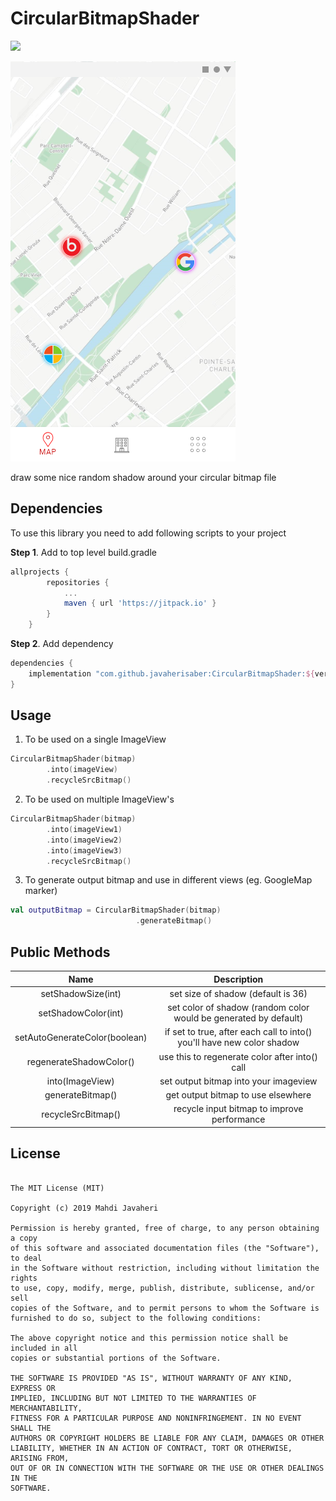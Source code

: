 # CircularBitmapShader
[![](https://jitpack.io/v/javaherisaber/CircularBitmapShader.svg)](https://jitpack.io/#javaherisaber/CircularBitmapShader)

![Hero Image](https://github.com/javaherisaber/CircularBitmapShader/blob/master/images/hero.png)

draw some nice random shadow around your circular bitmap file

## Dependencies

To use this library you need to add following scripts to your project

**Step 1**. Add to top level build.gradle
```groovy
allprojects {
        repositories {
            ...
            maven { url 'https://jitpack.io' }
        }
    }
```

**Step 2**. Add dependency
```groovy
dependencies {
    implementation "com.github.javaherisaber:CircularBitmapShader:${versions.circularBitmapShader}"
}
```

## Usage

1. To be used on a single ImageView

```kotlin
CircularBitmapShader(bitmap)
        .into(imageView)
        .recycleSrcBitmap()
```

2. To be used on multiple ImageView's

```kotlin
CircularBitmapShader(bitmap)
        .into(imageView1)
        .into(imageView2)
        .into(imageView3)
        .recycleSrcBitmap()
```

3. To generate output bitmap and use in different views (eg. GoogleMap marker)

```kotlin
val outputBitmap = CircularBitmapShader(bitmap)
                            .generateBitmap()
```

## Public Methods

| Name | Description |
|:----:|:----:|
|setShadowSize(int)| set size of shadow (default is 36)|
|setShadowColor(int)| set color of shadow (random color would be generated by default)|
|setAutoGenerateColor(boolean)| if set to true, after each call to into() you'll have new color shadow|
|regenerateShadowColor()| use this to regenerate color after into() call|
|into(ImageView)| set output bitmap into your imageview|
|generateBitmap()| get output bitmap to use elsewhere|
|recycleSrcBitmap()| recycle input bitmap to improve performance|

## License
```

The MIT License (MIT)

Copyright (c) 2019 Mahdi Javaheri

Permission is hereby granted, free of charge, to any person obtaining a copy
of this software and associated documentation files (the "Software"), to deal
in the Software without restriction, including without limitation the rights
to use, copy, modify, merge, publish, distribute, sublicense, and/or sell
copies of the Software, and to permit persons to whom the Software is
furnished to do so, subject to the following conditions:

The above copyright notice and this permission notice shall be included in all
copies or substantial portions of the Software.

THE SOFTWARE IS PROVIDED "AS IS", WITHOUT WARRANTY OF ANY KIND, EXPRESS OR
IMPLIED, INCLUDING BUT NOT LIMITED TO THE WARRANTIES OF MERCHANTABILITY,
FITNESS FOR A PARTICULAR PURPOSE AND NONINFRINGEMENT. IN NO EVENT SHALL THE
AUTHORS OR COPYRIGHT HOLDERS BE LIABLE FOR ANY CLAIM, DAMAGES OR OTHER
LIABILITY, WHETHER IN AN ACTION OF CONTRACT, TORT OR OTHERWISE, ARISING FROM,
OUT OF OR IN CONNECTION WITH THE SOFTWARE OR THE USE OR OTHER DEALINGS IN THE
SOFTWARE.
```
